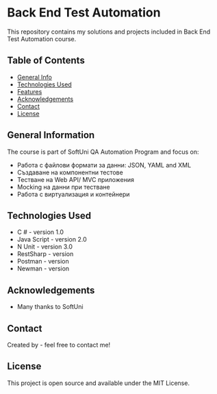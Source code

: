 # Back End Test Automation
This repository contains my solutions and projects included in Back End Test Automation course. 


## Table of Contents
* [General Info](#general-information)
* [Technologies Used](#technologies-used)
* [Features](#features)
* [Acknowledgements](#acknowledgements)
* [Contact](#contact)
* [License](#license) 

## General Information
The course is part of SoftUni QA Automation Program and focus on:
- Работа с файлови формати за данни: JSON, YAML and XML
- Създаване на компонентни тестове
- Тестване на Web API/ MVC приложения
- Mocking на данни при тестване
- Работа с виртуализация и контейнери

## Technologies Used
- C # - version 1.0
- Java Script - version 2.0
- N Unit - version 3.0
- RestSharp - version
- Postman - version 
- Newman - version

## Acknowledgements

- Many thanks to SoftUni

## Contact
Created by [](https://) - feel free to contact me!

## License 
This project is open source and available under the MIT License. 
